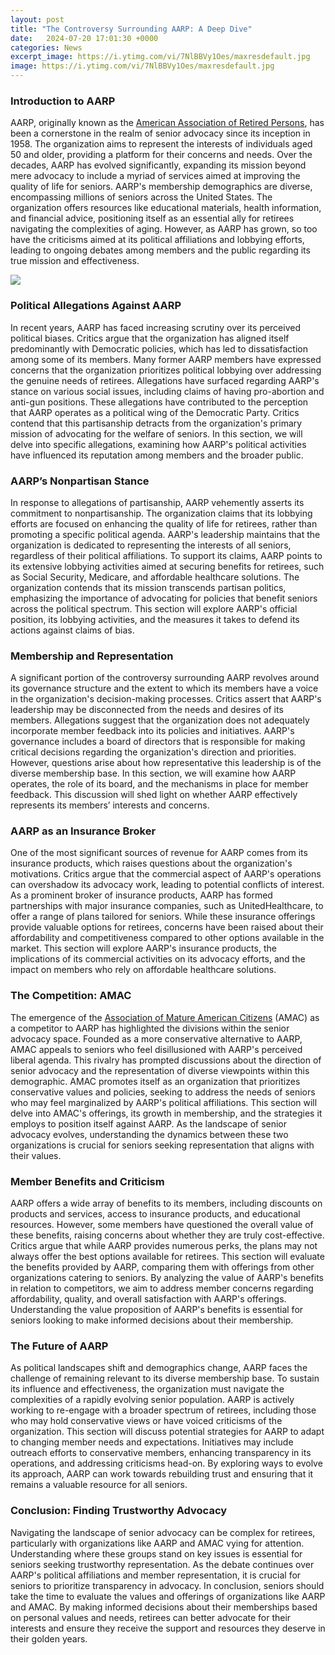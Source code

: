 ```yaml
---
layout: post
title: "The Controversy Surrounding AARP: A Deep Dive"
date:   2024-07-20 17:01:30 +0000
categories: News
excerpt_image: https://i.ytimg.com/vi/7NlBBVy1Oes/maxresdefault.jpg
image: https://i.ytimg.com/vi/7NlBBVy1Oes/maxresdefault.jpg
---
```


### Introduction to AARP
AARP, originally known as the [American Association of Retired Persons](https://more.io.vn/en/AARP), has been a cornerstone in the realm of senior advocacy since its inception in 1958. The organization aims to represent the interests of individuals aged 50 and older, providing a platform for their concerns and needs. Over the decades, AARP has evolved significantly, expanding its mission beyond mere advocacy to include a myriad of services aimed at improving the quality of life for seniors.
AARP's membership demographics are diverse, encompassing millions of seniors across the United States. The organization offers resources like educational materials, health information, and financial advice, positioning itself as an essential ally for retirees navigating the complexities of aging. However, as AARP has grown, so too have the criticisms aimed at its political affiliations and lobbying efforts, leading to ongoing debates among members and the public regarding its true mission and effectiveness.

![](https://i.ytimg.com/vi/7NlBBVy1Oes/maxresdefault.jpg)
### Political Allegations Against AARP
In recent years, AARP has faced increasing scrutiny over its perceived political biases. Critics argue that the organization has aligned itself predominantly with Democratic policies, which has led to dissatisfaction among some of its members. Many former AARP members have expressed concerns that the organization prioritizes political lobbying over addressing the genuine needs of retirees. Allegations have surfaced regarding AARP's stance on various social issues, including claims of having pro-abortion and anti-gun positions.
These allegations have contributed to the perception that AARP operates as a political wing of the Democratic Party. Critics contend that this partisanship detracts from the organization's primary mission of advocating for the welfare of seniors. In this section, we will delve into specific allegations, examining how AARP's political activities have influenced its reputation among members and the broader public.
### AARP’s Nonpartisan Stance
In response to allegations of partisanship, AARP vehemently asserts its commitment to nonpartisanship. The organization claims that its lobbying efforts are focused on enhancing the quality of life for retirees, rather than promoting a specific political agenda. AARP's leadership maintains that the organization is dedicated to representing the interests of all seniors, regardless of their political affiliations.
To support its claims, AARP points to its extensive lobbying activities aimed at securing benefits for retirees, such as Social Security, Medicare, and affordable healthcare solutions. The organization contends that its mission transcends partisan politics, emphasizing the importance of advocating for policies that benefit seniors across the political spectrum. This section will explore AARP's official position, its lobbying activities, and the measures it takes to defend its actions against claims of bias.
### Membership and Representation
A significant portion of the controversy surrounding AARP revolves around its governance structure and the extent to which its members have a voice in the organization's decision-making processes. Critics assert that AARP's leadership may be disconnected from the needs and desires of its members. Allegations suggest that the organization does not adequately incorporate member feedback into its policies and initiatives.
AARP's governance includes a board of directors that is responsible for making critical decisions regarding the organization's direction and priorities. However, questions arise about how representative this leadership is of the diverse membership base. In this section, we will examine how AARP operates, the role of its board, and the mechanisms in place for member feedback. This discussion will shed light on whether AARP effectively represents its members’ interests and concerns.
### AARP as an Insurance Broker
One of the most significant sources of revenue for AARP comes from its insurance products, which raises questions about the organization's motivations. Critics argue that the commercial aspect of AARP's operations can overshadow its advocacy work, leading to potential conflicts of interest. As a prominent broker of insurance products, AARP has formed partnerships with major insurance companies, such as UnitedHealthcare, to offer a range of plans tailored for seniors.
While these insurance offerings provide valuable options for retirees, concerns have been raised about their affordability and competitiveness compared to other options available in the market. This section will explore AARP's insurance products, the implications of its commercial activities on its advocacy efforts, and the impact on members who rely on affordable healthcare solutions.
### The Competition: AMAC
The emergence of the [Association of Mature American Citizens](https://more.io.vn/en/AMAC) (AMAC) as a competitor to AARP has highlighted the divisions within the senior advocacy space. Founded as a more conservative alternative to AARP, AMAC appeals to seniors who feel disillusioned with AARP's perceived liberal agenda. This rivalry has prompted discussions about the direction of senior advocacy and the representation of diverse viewpoints within this demographic.
AMAC promotes itself as an organization that prioritizes conservative values and policies, seeking to address the needs of seniors who may feel marginalized by AARP's political affiliations. This section will delve into AMAC's offerings, its growth in membership, and the strategies it employs to position itself against AARP. As the landscape of senior advocacy evolves, understanding the dynamics between these two organizations is crucial for seniors seeking representation that aligns with their values.
### Member Benefits and Criticism
AARP offers a wide array of benefits to its members, including discounts on products and services, access to insurance products, and educational resources. However, some members have questioned the overall value of these benefits, raising concerns about whether they are truly cost-effective. Critics argue that while AARP provides numerous perks, the plans may not always offer the best options available for retirees.
This section will evaluate the benefits provided by AARP, comparing them with offerings from other organizations catering to seniors. By analyzing the value of AARP's benefits in relation to competitors, we aim to address member concerns regarding affordability, quality, and overall satisfaction with AARP's offerings. Understanding the value proposition of AARP's benefits is essential for seniors looking to make informed decisions about their membership.
### The Future of AARP
As political landscapes shift and demographics change, AARP faces the challenge of remaining relevant to its diverse membership base. To sustain its influence and effectiveness, the organization must navigate the complexities of a rapidly evolving senior population. AARP is actively working to re-engage with a broader spectrum of retirees, including those who may hold conservative views or have voiced criticisms of the organization.
This section will discuss potential strategies for AARP to adapt to changing member needs and expectations. Initiatives may include outreach efforts to conservative members, enhancing transparency in its operations, and addressing criticisms head-on. By exploring ways to evolve its approach, AARP can work towards rebuilding trust and ensuring that it remains a valuable resource for all seniors.
### Conclusion: Finding Trustworthy Advocacy
Navigating the landscape of senior advocacy can be complex for retirees, particularly with organizations like AARP and AMAC vying for attention. Understanding where these groups stand on key issues is essential for seniors seeking trustworthy representation. As the debate continues over AARP's political affiliations and member representation, it is crucial for seniors to prioritize transparency in advocacy.
In conclusion, seniors should take the time to evaluate the values and offerings of organizations like AARP and AMAC. By making informed decisions about their memberships based on personal values and needs, retirees can better advocate for their interests and ensure they receive the support and resources they deserve in their golden years.